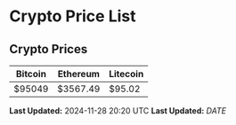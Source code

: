 # Crypto Price List

## Crypto Prices
| Bitcoin | Ethereum | Litecoin |
| ------- | -------- | -------- |
| $95049 | $3567.49 | $95.02 |
**Last Updated:** 2024-11-28 20:20 UTC
**Last Updated:** $DATE$
